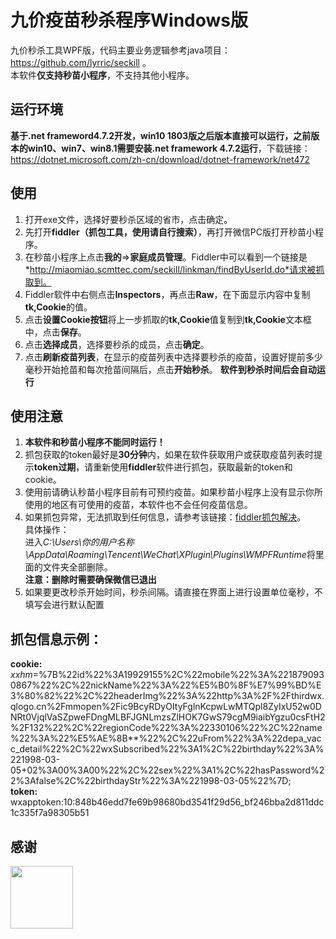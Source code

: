 # 九价疫苗秒杀程序Windows版
九价秒杀工具WPF版，代码主要业务逻辑参考java项目：https://github.com/lyrric/seckill 。  
本软件**仅支持秒苗小程序**，不支持其他小程序。  
## 运行环境
**基于.net frameword4.7.2开发，win10 1803版之后版本直接可以运行，之前版本的win10、win7、win8.1需要安装.net framework 4.7.2运行**，下载链接：https://dotnet.microsoft.com/zh-cn/download/dotnet-framework/net472
## 使用
1. 打开exe文件，选择好要秒杀区域的省市，点击确定。  
2. 先打开**fiddler（抓包工具，使用请自行搜索）**，再打开微信PC版打开秒苗小程序。  
3. 在秒苗小程序上点击**我的**=>**家庭成员管理**。Fiddler中可以看到一个链接是*http://miaomiao.scmttec.com/seckill/linkman/findByUserId.do*请求被抓取到。
4. Fiddler软件中右侧点击**Inspectors**，再点击**Raw**，在下面显示内容中复制**tk,Cookie**的值。
5. 点击**设置Cookie按钮**将上一步抓取的**tk,Cookie**值复制到**tk,Cookie**文本框中，点击**保存**。
6. 点击**选择成员**，选择要秒杀的成员，点击**确定**。
7. 点击**刷新疫苗列表**，在显示的疫苗列表中选择要秒杀的疫苗，设置好提前多少毫秒开始抢苗和每次抢苗间隔后，点击**开始秒杀**。
**软件到秒杀时间后会自动运行**
## 使用注意
1. **本软件和秒苗小程序不能同时运行！**
2. 抓包获取的token最好是**30分钟**内，如果在软件获取用户或获取疫苗列表时提示**token过期**，请重新使用**fiddler**软件进行抓包，获取最新的token和cookie。
3. 使用前请确认秒苗小程序目前有可预约疫苗。如果秒苗小程序上没有显示你所使用的地区有可使用的疫苗，本软件也不会任何疫苗信息。
4. 如果抓包异常，无法抓取到任何信息，请参考该链接：[fiddler抓包解决](https://www.jianshu.com/p/f87512ed7b21)。  
    具体操作：  
    进入*C:\Users\你的用户名称\AppData\Roaming\Tencent\WeChat\XPlugin\Plugins\WMPFRuntime*将里面的文件夹全部删除。  
    **注意：删除时需要确保微信已退出**
5. 如果要更改秒杀开始时间，秒杀间隔。请直接在界面上进行设置单位毫秒，不填写会进行默认配置


## 抓包信息示例：
**cookie:**   _xxhm_=%7B%22id%22%3A19929155%2C%22mobile%22%3A%2218790930867%22%2C%22nickName%22%3A%22%E5%B0%8F%E7%99%BD%E3%80%82%22%2C%22headerImg%22%3A%22http%3A%2F%2Fthirdwx.qlogo.cn%2Fmmopen%2Fic9BcyRDyOItyFglnKcpwLwMTQpl8ZyIxU52w0DNRt0VjqlVaSZpweFDngMLBFJGNLmzsZlHOK7GwS79cgM9iaibYgzu0csFtH2%2F132%22%2C%22regionCode%22%3A%22330106%22%2C%22name%22%3A%22%E5%AE%8B**%22%2C%22uFrom%22%3A%22depa_vacc_detail%22%2C%22wxSubscribed%22%3A1%2C%22birthday%22%3A%221998-03-05+02%3A00%3A00%22%2C%22sex%22%3A1%2C%22hasPassword%22%3Afalse%2C%22birthdayStr%22%3A%221998-03-05%22%7D;   
**token:**   
wxapptoken:10:848b46edd7fe69b98680bd3541f29d56_bf246bba2d811ddc1c335f7a98305b51

## 感谢
<img src="https://resources.jetbrains.com/storage/products/company/brand/logos/jb_beam.png"  width="100px">
